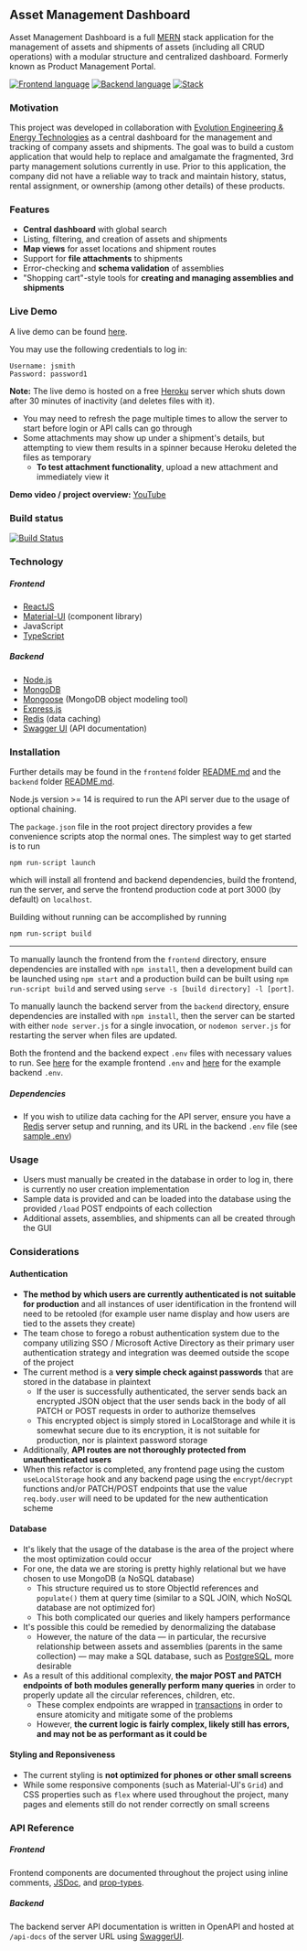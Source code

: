 ## Asset Management Dashboard
  
Asset Management Dashboard is a full [MERN](https://www.mongodb.com/mern-stack) stack application for the management of assets and shipments of assets (including all CRUD operations) with a modular structure and centralized dashboard. Formerly known as Product Management Portal.
  
[![Frontend language](https://img.shields.io/badge/Built%20with-React-blue)](https://reactjs.org/)&nbsp;[![Backend language](https://img.shields.io/badge/Built%20with-Node.js-brightgreen)](https://reactjs.org/)&nbsp;[![Stack](https://img.shields.io/badge/Stack-MERN-yellowgreen)](https://www.mongodb.com/mern-stack)

### Motivation
This project was developed in collaboration with [Evolution Engineering & Energy Technologies](https://evolutioneng.com) as a central dashboard for the management and tracking of company assets and shipments. The goal was to build a custom application that would help to replace and amalgamate the fragmented, 3rd party management solutions currently in use. Prior to this application, the company did not have a reliable way to track and maintain history, status, rental assignment, or ownership (among other details) of these products.
### Features
- **Central dashboard** with global search
- Listing, filtering, and creation of assets and shipments
- **Map views** for asset locations and shipment routes
- Support for **file attachments** to shipments
- Error-checking and **schema validation** of assemblies
- "Shopping cart"-style tools for **creating and managing assemblies and shipments**

### Live Demo
A live demo can be found [here](https://capstone.shawnstawiarski.com).  
  
You may use the following credentials to log in:
```
Username: jsmith
Password: password1
```
**Note:** The live demo is hosted on a free [Heroku](https://www.heroku.com/) server which shuts down after 30 minutes of inactivity (and deletes files with it). 
- You may need to refresh the page multiple times to allow the server to start before login or API calls can go through
- Some attachments may show up under a shipment's details, but attempting to view them results in a spinner because Heroku deleted the files as temporary
  - **To test attachment functionality**, upload a new attachment and immediately view it

**Demo video / project overview:** [YouTube](https://youtu.be/ess9Z7cUUzs)

### Build status
[![Build Status](https://travis-ci.com/sstawiarski/asset-management-dashboard.svg?branch=main&status=passed)](https://travis-ci.com/github/sstawiarski/asset-management-dashboard)

### Technology
##### Frontend
- [ReactJS](https://reactjs.org/)
- [Material-UI](https://material-ui.com/) (component library)
- JavaScript
- [TypeScript](https://www.typescriptlang.org/)
##### Backend
- [Node.js](https://nodejs.org/en/)
- [MongoDB](https://www.mongodb.com/)
- [Mongoose](https://mongoosejs.com/) (MongoDB object modeling tool)
- [Express.js](https://expressjs.com/)
- [Redis](https://redis.io/) (data caching)
- [Swagger UI](https://swagger.io/tools/swagger-ui/) (API documentation)
  

### Installation
Further details may be found in the `frontend` folder [README.md](https://github.com/sstawiarski/asset-management-dashboard/blob/main/frontend/README.md) and the `backend` folder [README.md](https://github.com/sstawiarski/asset-management-dashboard/blob/main/backend/README.md).

Node.js version >= 14 is required to run the API server due to the usage of optional chaining.

The `package.json` file in the root project directory provides a few convenience scripts atop the normal ones. The simplest way to get started is to run 
```
npm run-script launch
```
 which will install all frontend and backend dependencies, build the frontend, run the server, and serve the frontend production code at port 3000 (by default) on `localhost`. 
   
 Building without running can be accomplished by running 

 ```
 npm run-script build
 ```
  

---
To manually launch the frontend from the `frontend` directory, ensure dependencies are installed with `npm install`, then a development build can be launched using `npm start` and a production build can be built using `npm run-script build` and served using `serve -s [build directory] -l [port]`.

To manually launch the backend server from the `backend` directory, ensure dependencies are installed with `npm install`, then the server can be started with either `node server.js` for a single invocation, or `nodemon server.js` for restarting the server when files are updated.
  
Both the frontend and the backend expect `.env` files with necessary values to run. See [here](https://github.com/sstawiarski/asset-management-dashboard/blob/main/frontend/sample.env) for the example frontend `.env` and [here](https://github.com/sstawiarski/asset-management-dashboard/blob/main/backend/sample.env) for the example backend `.env`.

##### Dependencies
- If you wish to utilize data caching for the API server, ensure you have a [Redis](https://redis.io/) server setup and running, and its URL in the backend `.env` file (see [sample .env](https://github.com/sstawiarski/asset-management-dashboard/blob/main/backend/sample.env))

### Usage
- Users must manually be created in the database in order to log in, there is currently no user creation implementation
- Sample data is provided and can be loaded into the database using the provided `/load` POST endpoints of each collection
- Additional assets, assemblies, and shipments can all be created through the GUI
### Considerations
#### Authentication
- **The method by which users are currently authenticated is not suitable for production** and all instances of user identification in the frontend will need to be retooled (for example user name display and how users are tied to the assets they create)
- The team chose to forego a robust authentication system due to the company utilizing SSO / Microsoft Active Directory as their primary user authentication strategy and integration was deemed outside the scope of the project
- The current method is a **very simple check against passwords** that are stored in the database in plaintext
  - If the user is successfully authenticated, the server sends back an encrypted JSON object that the user sends back in the body of all PATCH or POST requests in order to authorize themselves
  - This encrypted object is simply stored in LocalStorage and while it is somewhat secure due to its encryption, it is not suitable for production, nor is plaintext password storage
- Additionally, **API routes are not thoroughly protected from unauthenticated users**
- When this refactor is completed, any frontend page using the custom `useLocalStorage` hook and any backend page using the `encrypt`/`decrypt` functions and/or PATCH/POST endpoints that use the value `req.body.user` will need to be updated for the new authentication scheme

#### Database
- It's likely that the usage of the database is the area of the project where the most optimization could occur
- For one, the data we are storing is pretty highly relational but we have chosen to use MongoDB (a NoSQL database)
  - This structure required us to store ObjectId references and `populate()` them at query time (similar to a SQL JOIN, which NoSQL database are not optimized for) 
  - This both complicated our queries and likely hampers performance
- It's possible this could be remedied by denormalizing the database
  - However, the nature of the data — in particular, the recursive relationship between assets and assemblies (parents in the same collection) — may make a SQL database, such as [PostgreSQL](https://www.postgresql.org), more desirable
- As a result of this additional complexity, **the major POST and PATCH endpoints of both modules generally perform many queries** in order to properly update all the circular references, children, etc.
  - These complex endpoints are wrapped in [transactions](https://mongoosejs.com/docs/transactions.html) in order to ensure atomicity and mitigate some of the problems
  - However, **the current logic is fairly complex, likely still has errors, and may not be as performant as it could be**

#### Styling and Reponsiveness
- The current styling is **not optimized for phones or other small screens**
- While some responsive components (such as Material-UI's `Grid`) and CSS properties such as `flex` where used throughout the project, many pages and elements still do not render correctly on small screens

### API Reference
##### Frontend
Frontend components are documented throughout the project using inline comments, [JSDoc](https://jsdoc.app/), and [prop-types](https://www.npmjs.com/package/prop-types).
##### Backend
The backend server API documentation is written in OpenAPI and hosted at `/api-docs` of the server URL using [SwaggerUI](https://swagger.io/tools/swagger-ui/).
